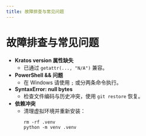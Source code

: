 ```yaml
---
title: 故障排查与常见问题
---
```


# 故障排查与常见问题

- **Kratos __version__ 属性缺失**  
  - 已通过 `getattr(..., "N/A")` 兼容。  
- **PowerShell && 问题**  
  - 在 Windows 请使用 `;` 或分两条命令执行。  
- **SyntaxError: null bytes**  
  - 检查文件编码与历史冲突，使用 `git restore` 恢复。  
- **依赖冲突**  
  - 清理虚拟环境并重新安装：  
    ```
    rm -rf .venv
    python -m venv .venv
    ``` 